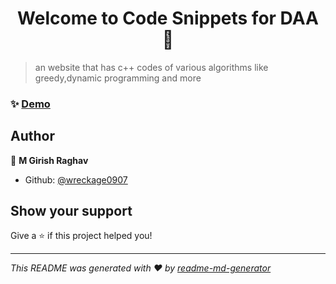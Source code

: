 <h1 align="center">Welcome to Code Snippets for DAA  👋</h1>
<p>
</p>

> an website that has  c++ codes of various algorithms like greedy,dynamic programming and more

### ✨ [Demo](https://wreckage0907.github.io/DAA/)

## Author

👤 **M Girish Raghav**

* Github: [@wreckage0907](https://github.com/wreckage0907)

## Show your support

Give a ⭐️ if this project helped you!

***
_This README was generated with ❤️ by [readme-md-generator](https://github.com/kefranabg/readme-md-generator)_